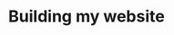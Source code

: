 ---
layout: ../../layouts/PostLayout.astro
title: "Building my website"
pubDate: 03-11-2025
description: "just another post"
tags: ["astro", "learning", "webdev"]
---
